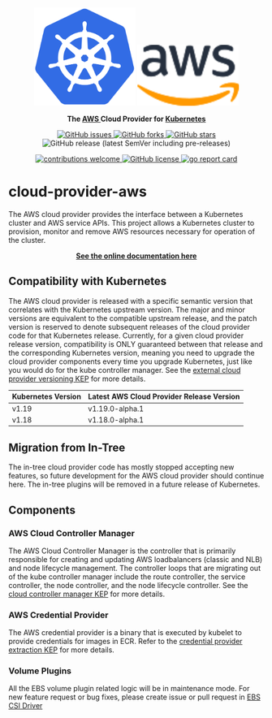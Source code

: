 <p align="center">
    <img src="docs/assets/images/kubernetes_icon.svg" alt="Kubernetes logo" width="200" />
    <img src="docs/assets/images/aws_logo.svg" alt="AWS Load Balancer logo" width="200" />
</p>
<p align="center">
    <strong>
        The
        <a href="https://aws.amazon.com/"> AWS </a>
        Cloud Provider for
        <a href="https://kubernetes.io/"> Kubernetes </a>
    </strong>
</p>
<p align="center">
    <a href="https://github.com/kubernetes/cloud-provider-aws/issues">
        <img alt="GitHub issues" src="https://img.shields.io/github/issues/kubernetes/cloud-provider-aws">
    </a>
    <a href="https://github.com/kubernetes/cloud-provider-aws/network">
        <img alt="GitHub forks" src="https://img.shields.io/github/forks/kubernetes/cloud-provider-aws">
    </a>
    <a href="https://github.com/kubernetes/cloud-provider-aws/stargazers">
        <img alt="GitHub stars" src="https://img.shields.io/github/stars/kubernetes/cloud-provider-aws">
    </a>
    <img alt="GitHub release (latest SemVer including pre-releases)" src="https://img.shields.io/github/v/release/kubernetes/cloud-provider-aws?include_prereleases">
</p>
<p align="center">
    <a href="https://github.com/kubernetes/cloud-provider-aws/issues">
        <img src="https://img.shields.io/badge/contributions-welcome-brightgreen.svg?style=flat" alt="contributions welcome"/>
    </a>
    <a href="https://github.com/kubernetes/cloud-provider-aws/blob/master/LICENSE">
        <img alt="GitHub license" src="https://img.shields.io/github/license/kubernetes/cloud-provider-aws">
    </a>
    <a href="https://goreportcard.com/badge/github.com/kubernetes/cloud-provider-aws">
        <img src="https://goreportcard.com/badge/github.com/kubernetes/cloud-provider-aws" alt="go report card"/>
    </a>
</p>

# cloud-provider-aws
The AWS cloud provider provides the interface between a Kubernetes cluster and AWS service APIs. This project allows a Kubernetes cluster to provision, monitor and remove AWS resources necessary for operation of the cluster.

<p align="center">
    <strong><a href="https://kubernetes.github.io/cloud-provider-aws/">See the online documentation here</a></strong>
</p>

## Compatibility with Kubernetes

The AWS cloud provider is released with a specific semantic version that correlates with the Kubernetes upstream version. The major and minor versions are equivalent to the compatible upstream release, and the patch version is reserved to denote subsequent releases of the cloud provider code for that Kubernetes release.  Currently, for a given cloud provider release version, compatibility is ONLY guaranteed between that release and the corresponding Kubernetes version, meaning you need to upgrade the cloud provider components every time you upgrade Kubernetes, just like you would do for the kube controller manager.  See the [external cloud provider versioning KEP](https://github.com/kubernetes/enhancements/tree/master/keps/sig-cloud-provider/1771-versioning-policy-for-external-cloud-providers) for more details.

| Kubernetes Version          | Latest AWS Cloud Provider Release Version     |
|-----------------------------|-----------------------------------------------|
| v1.19                       | v1.19.0-alpha.1                               |
| v1.18                       | v1.18.0-alpha.1                               |

## Migration from In-Tree
The in-tree cloud provider code has mostly stopped accepting new features, so future development for the AWS cloud provider should continue here.  The in-tree plugins will be removed in a future release of Kubernetes.

## Components

### AWS Cloud Controller Manager
The AWS Cloud Controller Manager is the controller that is primarily responsible for creating and updating AWS loadbalancers (classic and NLB) and node lifecycle management.  The controller loops that are migrating out of the kube controller manager include the route controller, the service controller, the node controller, and the node lifecycle controller.  See the [cloud controller manager KEP](https://github.com/kubernetes/enhancements/blob/master/keps/sig-cloud-provider/20180530-cloud-controller-manager.md) for more details.

### AWS Credential Provider
The AWS credential provider is a binary that is executed by kubelet to provide credentials for images in ECR.  Refer to the [credential provider extraction KEP](https://github.com/kubernetes/enhancements/tree/master/keps/sig-cloud-provider/2133-out-of-tree-credential-provider) for more details.

### Volume Plugins
All the EBS volume plugin related logic will be in maintenance mode. For new feature request or bug fixes, please create issue or pull request in [EBS CSI Driver](https://github.com/kubernetes-sigs/aws-ebs-csi-driver)
